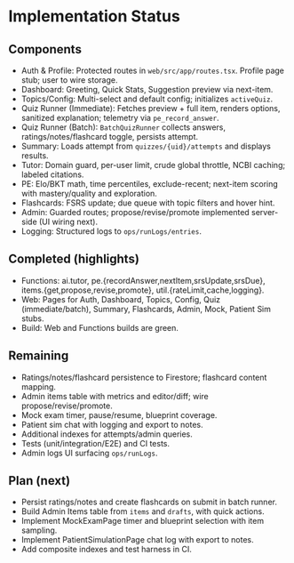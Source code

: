 # Implementation Status

## Components

- Auth & Profile: Protected routes in `web/src/app/routes.tsx`. Profile page stub; user to wire storage.
- Dashboard: Greeting, Quick Stats, Suggestion preview via next-item.
- Topics/Config: Multi-select and default config; initializes `activeQuiz`.
- Quiz Runner (Immediate): Fetches preview + full item, renders options, sanitized explanation; telemetry via `pe_record_answer`.
- Quiz Runner (Batch): `BatchQuizRunner` collects answers, ratings/notes/flashcard toggle, persists attempt.
- Summary: Loads attempt from `quizzes/{uid}/attempts` and displays results.
- Tutor: Domain guard, per-user limit, crude global throttle, NCBI caching; labeled citations.
- PE: Elo/BKT math, time percentiles, exclude-recent; next-item scoring with mastery/quality and exploration.
- Flashcards: FSRS update; due queue with topic filters and hover hint.
- Admin: Guarded routes; propose/revise/promote implemented server-side (UI wiring next).
- Logging: Structured logs to `ops/runLogs/entries`.

## Completed (highlights)
- Functions: ai.tutor, pe.{recordAnswer,nextItem,srsUpdate,srsDue}, items.{get,propose,revise,promote}, util.{rateLimit,cache,logging}.
- Web: Pages for Auth, Dashboard, Topics, Config, Quiz (immediate/batch), Summary, Flashcards, Admin, Mock, Patient Sim stubs.
- Build: Web and Functions builds are green.

## Remaining
- Ratings/notes/flashcard persistence to Firestore; flashcard content mapping.
- Admin items table with metrics and editor/diff; wire propose/revise/promote.
- Mock exam timer, pause/resume, blueprint coverage.
- Patient sim chat with logging and export to notes.
- Additional indexes for attempts/admin queries.
- Tests (unit/integration/E2E) and CI tests.
- Admin logs UI surfacing `ops/runLogs`.

## Plan (next)
- Persist ratings/notes and create flashcards on submit in batch runner.
- Build Admin Items table from `items` and `drafts`, with quick actions.
- Implement MockExamPage timer and blueprint selection with item sampling.
- Implement PatientSimulationPage chat log with export to notes.
- Add composite indexes and test harness in CI.
